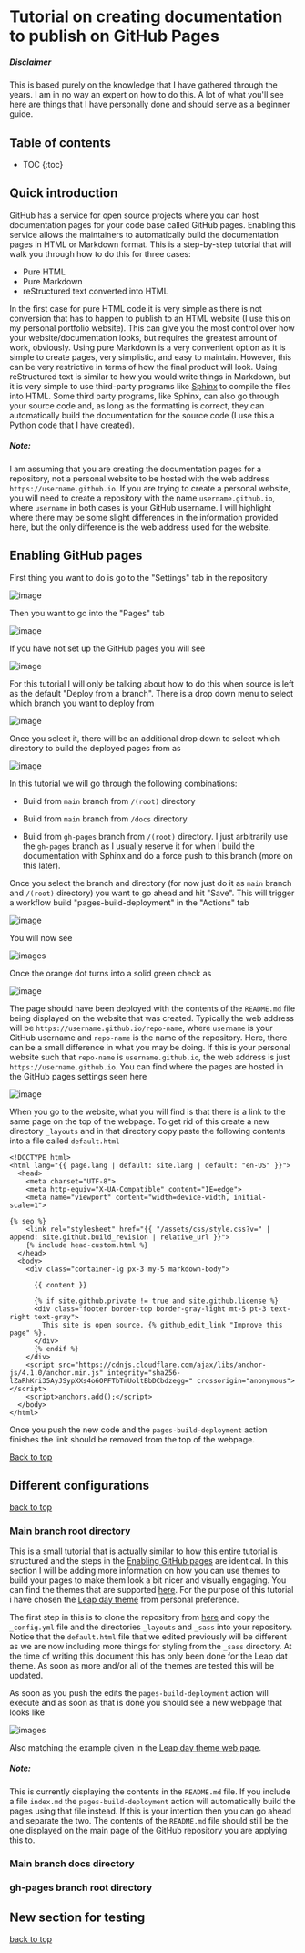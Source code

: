 # Tutorial on creating documentation to publish on GitHub Pages

##### Disclaimer

This is based purely on the knowledge that I have gathered through the years. I am in no way an expert on how to do this. A lot of what you'll see here are things that I have personally done and should serve as a beginner guide.

## Table of contents

* TOC
{:toc}

## Quick introduction

GitHub has a service for open source projects where you can host
documentation pages for your code base called GitHub pages. Enabling this
service allows the maintainers to automatically build the documentation pages in HTML or Markdown format. This is a step-by-step tutorial that will walk you through how to do this for three cases:

- Pure HTML
- Pure Markdown
- reStructured text converted into HTML

In the first case for pure HTML code it is very simple as there is not conversion that has to happen to publish to an HTML website (I use this on my personal portfolio website). This can give you the most control over how your website/documentation looks, but requires the greatest amount of work, obviously. Using pure Markdown is a very convenient option as it is simple to create pages, very simplistic, and easy to maintain. However, this can be very restrictive in terms of how the final product will look. Using reStructured text is similar to how you would write things in Markdown, but it is very simple to use third-party programs like [Sphinx](https://www.sphinx-doc.org/en/master/) to compile the files into HTML. Some third party programs, like Sphinx, can also go through your source code and, as long as the formatting is correct, they can automatically build the documentation for the source code (I use this a Python code that I have created).

##### Note:

I am assuming that you are creating the documentation pages for a repository, not a personal website to be hosted with the web address `https://username.github.io`. If you are trying to create a personal website, you will need to create a repository with the name `username.github.io`, where `username` in both cases is your GitHub username. I will highlight where there may be some slight differences in the information provided here, but the only difference is the web address used for the website.

## Enabling GitHub pages

First thing you want to do is go to the "Settings" tab in the repository

![image](images/main-page-sel-set.png)

Then you want to go into the "Pages" tab

![image](images/settings-sel-page.png)

If you have not set up the GitHub pages you will see

![image](images/settings-pages.png)

For this tutorial I will only be talking about how to do this when source is left as the default "Deploy from a branch". There is a drop down menu to select which branch you want to deploy from

![image](images/build-and-deploy-branch.png)

Once you select it, there will be an additional drop down to select which directory to build the deployed pages from as

![image](images/build-and-deploy-sel-dir.png)

In this tutorial we will go through the following combinations:

- Build from `main` branch from `/(root)` directory

- Build from `main` branch from `/docs` directory

- Build from `gh-pages` branch from `/(root)` directory. I just arbitrarily use the `gh-pages` branch as I usually reserve it for when I build the documentation with Sphinx and do a force push to this branch (more on this later).

Once you select the branch and directory (for now just do it as `main` branch and `/(root)` directory) you want to go ahead and hit "Save". This will trigger a workflow build "pages-build-deployment" in the "Actions" tab

![image](images/main-page-sel-actions.png)

You will now see

![images](images/actions-build.png)

Once the orange dot turns into a solid green check as

![image](images/actions-build-deploy-comp.png)

The page should have been deployed with the contents of the `README.md` file being displayed on the website that was created. Typically the web address will be `https://username.github.io/repo-name`, where `username` is your GitHub username and `repo-name` is the name of the repository. Here, there can be a small difference in what you may be doing. If this is your personal website such that `repo-name` is `username.github.io`, the web address is just `https://username.github.io`. You can find where the pages are hosted in the GitHub pages settings seen here

![image](images/settings-pages-deployed.png)

When you go to the website, what you will find is that there is a link to the same page on the top of the webpage. To get rid of this create a new directory `_layouts` and in that directory copy paste the following contents into a file called `default.html`

```text
<!DOCTYPE html>
<html lang="{{ page.lang | default: site.lang | default: "en-US" }}">
  <head>
    <meta charset="UTF-8">
    <meta http-equiv="X-UA-Compatible" content="IE=edge">
    <meta name="viewport" content="width=device-width, initial-scale=1">

{% seo %}
    <link rel="stylesheet" href="{{ "/assets/css/style.css?v=" | append: site.github.build_revision | relative_url }}">
    {% include head-custom.html %}
  </head>
  <body>
    <div class="container-lg px-3 my-5 markdown-body">

      {{ content }}

      {% if site.github.private != true and site.github.license %}
      <div class="footer border-top border-gray-light mt-5 pt-3 text-right text-gray">
        This site is open source. {% github_edit_link "Improve this page" %}.
      </div>
      {% endif %}
    </div>
    <script src="https://cdnjs.cloudflare.com/ajax/libs/anchor-js/4.1.0/anchor.min.js" integrity="sha256-lZaRhKri35AyJSypXXs4o6OPFTbTmUoltBbDCbdzegg=" crossorigin="anonymous"></script>
    <script>anchors.add();</script>
  </body>
</html>
```

Once you push the new code and the `pages-build-deployment` action finishes the link should be removed from the top of the webpage.

[Back to top](#table-of-contents)

## Different configurations

[back to top](#table-of-contents)

### Main branch root directory

This is a small tutorial that is actually similar to how this entire tutorial is structured and the steps in the [Enabling GitHub pages](#enabling-github-pages) are identical. In this section I will be adding more information on how you can use themes to build your pages to make them look a bit nicer and visually engaging. You can find the themes that are supported [here](https://pages.github.com/themes/). For the purpose of this tutorial i have chosen the [Leap day theme](https://github.com/pages-themes/leap-day) from personal preference.

The first step in this is to clone the repository from [here](https://github.com/pages-themes/leap-day) and copy the `_config.yml` file and the directories `_layouts` and `_sass` into your repository. Notice that the `default.html` file that we edited previously will be different as we are now including more things for styling from the `_sass` directory. At the time of writing this document this has only been done for the Leap dat theme. As soon as more and/or all of the themes are tested this will be updated.

As soon as you push the edits the `pages-build-deployment` action will execute and as soon as that is done you should see a new webpage that looks like

![images](images/leap-day-theme.png)

Also matching the example given in the [Leap day theme web page](https://pages-themes.github.io/leap-day/).

##### Note:

This is currently displaying the contents in the `README.md` file. If you include a file `index.md` the `pages-build-deployment` action will automatically build the pages using that file instead. If this is your intention then you can go ahead and separate the two. The contents of the `README.md` file should still be the one displayed on the main page of the GitHub repository you are applying this to.

### Main branch docs directory

### gh-pages branch root directory

## New section for testing

[back to top](#table-of-contents)